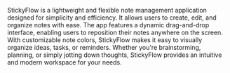StickyFlow is a lightweight and flexible note management application designed for simplicity and efficiency. It allows users to create, edit, and organize notes with ease. The app features a dynamic drag-and-drop interface, enabling users to reposition their notes anywhere on the screen. With customizable note colors, StickyFlow makes it easy to visually organize ideas, tasks, or reminders. Whether you're brainstorming, planning, or simply jotting down thoughts, StickyFlow provides an intuitive and modern workspace for your needs.
